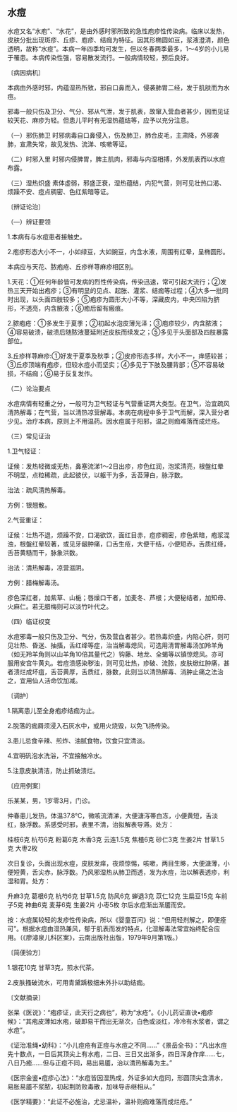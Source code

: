 ## 水痘

水痘又名“水庖”、“水花”，是由外感时邪所致的急性庖疹性传染病。临床以发热，皮肤分批出现斑疹、丘疹、庖疹、结痂为特征。因其形椭圆如豆，浆液澄清，颜色透明，故称“水痘”。本病一年四季均可发生，但以冬春两季最多，1〜4岁的小儿易于罹患。本病传染性强，容易散发流行。一般病情较轻，预后良好。

〔病因病机〕

本病由外感时邪，内蕴湿热所致，邪自口鼻而入，侵袭肺胃二经，发于肌肤而为水痘。

邪毒一般只伤及卫分、气分、邪从气泄，发于肌表，故窜入营血者甚少，因而见证较天花、麻疹为轻。但患儿平时有无湿热蕴结等，应予以充分注意。

（一）邪伤肺卫 时邪病毒自口鼻侵入，伤及肺卫，肺合皮毛，主肃降，外邪袭肺，宣肃失常，故见发热、流涕、咳嗽等证。

（二）时邪入里 时邪内侵脾胃，脾主肌肉，邪毒与内湿相搏，外发肌表而以水痘布露。

（三）湿热炽盛 素体虚弱，邪盛正衰，湿热蕴结，内犯气营，则可见壮热口渴、烦躁不安、痘点稠密、色红紫暗等证。

〔辨证论治〕

（―）辨证要领

1.本病有与水痘患者接触史。

2.庖疹形态大小不一，小如绿豆，大如豌豆，内含水液，周围有红晕，呈椭圆形。

本病应与天花、脓疱疮、丘疹样荨麻疹相区别。

1.天花：①任何年龄皆可发病的烈性传染病，传染迅速，常可引起大流行；②发热三天开始出疱疹；③有明显的见点、起胀、灌浆、结痂等过程；④大多一批同时出现，以头面四肢较多；⑤疱疹为圆形大小不等，深藏皮内，中央凹陷为脐形，不透亮，内含腋液；⑥癒后留有瘢痕。

2.脓疱疮：①多发生于夏季；②初起水泡皮薄光泽；③庖疹较少，内含脓液；④容易破溃，破溃后随脓液蔓延附近皮肤而续发之；⑤多见于头面部及四肢暴露部位。

3.丘疹样荨麻疹:①好发于夏季及秋季；②皮疹形态多样，大小不一，痒感较甚；③丘疹顶端有疱疹，但较水痘小而坚实；④多见于下肢及腰背部；⑤不容易破损，不结痂；⑥易于反复发作。

（二）论治要点

水痘病情有轻重之分，一般可为卫气轻证与气营重证两大类型。在卫气，治宜疏风清热解毒；在气营，当以清热凉营解毒。本病在病程中多于卫气而解，深入营分者少见。治疗本病，原则上不用温药。因水痘属于阳邪，温之则痂难落而成烂疮。

（三）常见证治

1.卫气轻证：

证候：发热轻微或无热，鼻塞流涕1～2日出疹，疹色红润，泡浆清亮，根盤红晕不明显，点粒稀疏，此起彼伏，以躯干为多，舌苔薄白，脉浮数。

治法：疏风清热解毒。

方例：银翘散。

2.气营重证：

证候：壮热不退，烦躁不安，口渴欲饮，面红目赤，痘疹稠密，疹色紫暗，疱浆混浊，根盤红晕较著，或见牙龈肿痛，口舌生疮，大便干结，小便短赤，舌质红绛，舌苔黄糙而干，脉象洪数。

治法：清热解毒，凉营滋阴。

方例：腊梅解毒汤。

疹色深红者，加紫草、山梔；唇燥口干者，加麦冬、芦根；大便秘结者，加知母、火麻仁。若无腊梅则可以淡竹叶代之。

（四）临证权变

水痘邪毒一般只伤及卫分、气分，伤及营血者甚少。若热毒炽盛，内陷心肝，则可见壮热、昏迷、抽搐，舌红绛等症，治当解毒熄风，可选用清胃解毒汤加羚羊角（如无羚羊角则以山羊角10倍其量代之）钩藤、地龙、全蝎等以镇惊熄风。亦可服用安宫牛黄丸。若痘溃感染秽浊，则可见壮热，疹破、流脓，皮肤焮红肿痛，甚者溃烂成坏疽，舌苔黄厚，舌质红，脉数，此则当以清热解毒、消肿止痛之法治之，宜用仙人活命饮加减。

〔调护〕

1.隔离患儿至全身疱疹结痂为止。

2.脱落的痂屑须浸入石灰水中，或用火烧毁，以免飞扬传染。

3.患儿忌食辛辣、煎炸、油腻食物，饮食只宜清淡。

4.宜明矾泡水洗浴，不宜接触冷水。

5.注意皮肤清洁，防止抓破溃烂。

〔应用例案〕

乐某某，男，1岁零3月，门诊。

仲春患儿发热，体温37.8°C，微咳流清涕，大便溏泻帯白冻，小便黄短，舌淡红，脉浮数。系感受时邪，表里不清，治拟解表导滞。处方：

桂枝6克 杭芍6克 粉葛6克 木香3克 云连1.5克 焦楂6克 砂仁3克 生姜2片 甘草1.5克 大枣2枚

次日复诊，头面出现水痘，皮肤发痒，夜烦惊惕，咳嗽，两目生眵，大便溏薄，小便短黄，舌尖赤，脉浮数。乃风邪湿热从肺卫而透，发为水痘，治以解表透疹，利湿和胃。处方：

升麻3克 葛根6克 杭芍6克 甘草1.5克 防风6克 蝉退3克 苡仁12克 生扁豆15克 车前子5克 神曲6克 麦芽6克 生姜2片 小枣5枚 尔后水痘渐出渐靥而安。

按：水痘属较轻的发疹性传染病，所以《婴童百问》说：“但用轻剂解之，即便痊可”。根据水痘由湿热兼风，郁于肌表而发的特点，化湿解毒法常宜始终配合应用。（《廖濬泉儿科区案》，云南出版社出版，1979年9月第1版。）

〔简便验方〕

1.银花10克 甘草3克，煎水代茶。

2.皮肤搔破流水，可用青黛踽极细末外扑以助结痂。

〔文献摘录〕

张杲《医说》：“疱疹证，此天行之病也”，称为“水疮”。《小儿药证直诀•疱疹候》：“其疱皮薄如水疱，破即易干而出无渐次，白色或淡红，冷冷有水浆者，谓之水痘”。

《证治准绳•幼科》：“小儿痘疮有正痘与水痘之不同……”《景岳全书》：“凡出水痘先十数点，一日后其顶尖上有水疱，二日、三日又出渐多，四日浑身作痒……七，八日乃癒……但与正痘不同，易出易靥，治以清热解毒为主。”

《医宗金鉴•痘疹心法》：“水痘皆因湿热成，外证多如大痘同，形圆顶尖含清水，易胀易靥不浆脓，初起荆防败毒散，加味导赤继相从。”

《医学精要》：“此证不必施治，尤忌温补，温补则痂难落而成烂疮。”
